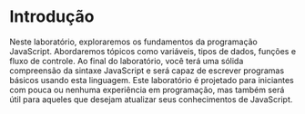 # Introdução

Neste laboratório, exploraremos os fundamentos da programação JavaScript. Abordaremos tópicos como variáveis, tipos de dados, funções e fluxo de controle. Ao final do laboratório, você terá uma sólida compreensão da sintaxe JavaScript e será capaz de escrever programas básicos usando esta linguagem. Este laboratório é projetado para iniciantes com pouca ou nenhuma experiência em programação, mas também será útil para aqueles que desejam atualizar seus conhecimentos de JavaScript.
